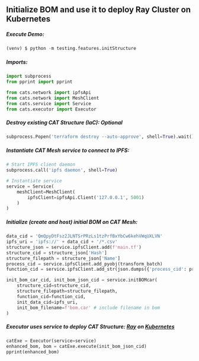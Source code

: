 
## Initialize BOM and use it to deploy Ray Cluster on Kubernetes

##### Execute Demo:
```python
(venv) $ python -m testing.features.initStructure
```

##### Imports:

```python
import subprocess
from pprint import pprint

from cats.network import ipfsApi
from cats.network import MeshClient
from cats.service import Service
from cats.executor import Executor
```

##### Destroy existing CAT Structure (IaC): ***Optional***
```python
subprocess.Popen('terraform destroy --auto-approve', shell=True).wait()
```

##### Instantiate CAT Mesh service to connect to IPFS:
```python
# Start IPFS client daemon
subprocess.call('ipfs daemon', shell=True)

# Instantiate service
service = Service(
    meshClient=MeshClient(
        ipfsClient=ipfsApi.Client('127.0.0.1', 5001)
    )
)
```

##### Initialize (create and host) initial BOM on CAT Mesh:

```python
data_cid = 'QmQpyDtFsz2JLNTSrPRzLs1tzPrfBxYbCw6kehVWqUXLVN'
ipfs_uri = 'ipfs://' + data_cid + '/*.csv'
structure_json = service.ipfsClient.add(f'main.tf')
structure_cid = structure_json['Hash']
structure_filepath = structure_json['Name']
process_cid = service.ipfsClient.add_pyobj(transform_batch)
function_cid = service.ipfsClient.add_str(json.dumps({'process_cid': process_cid, 'infrafunction_cid': None}))

init_bom_car_cid, init_bom_json_cid = service.initBOMcar(
    structure_cid=structure_cid,
    structure_filepath=structure_filepath,
    function_cid=function_cid,
    init_data_cid=ipfs_uri,
    init_bom_filename=f'bom.car' # include filename in bom
)
```

##### Executor uses service to deploy CAT Structure: [Ray](https://www.ray.io/) on [Kubernetes](https://kubernetes.io/)

```python
catExe = Executor(service=service)
enhanced_bom, bom = catExe.execute(init_bom_json_cid)
pprint(enhanced_bom)
```